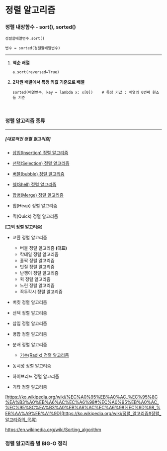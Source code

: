 # 정렬 알고리즘

### 정렬 내장함수 - sort(), sorted()

```
정렬할배열변수.sort()

변수 = sorted(정렬할배열변수)
```
------

1. **역순 배열**

   ```
   a.sort(reversed=True)
   ```

2. **2차원 배열에서 특정 키값 기준으로 배열**

   ```
   sorted(배열변수, key = lambda x: x[0])    # 특정 키값 : 배열의 0번째 원소들 기준
   ```

   <br>

### 정렬 알고리즘 종류

-------

##### [대표적인 정렬 알고리즘]

- [삽입(Insertion) 정렬 알고리즘](https://github.com/Hanswind/Algorithm_Practice/tree/master/Algoritm_Concept/Sorting_Algoritm/insertion_sort)

- [선택(Selection) 정렬 알고리즘](https://github.com/Hanswind/Algorithm_Practice/tree/master/Algoritm_Concept/Sorting_Algoritm/selection_sort "선택")
- [버블(bubble) 정렬 알고리즘](<https://github.com/Hanswind/Algorithm_Practice/tree/master/Algoritm_Concept/Sorting_Algoritm/bubble_sort> "버블")
- [쉘(Shell) 정렬 알고리즘](<https://github.com/Hanswind/Algorithm_Practice/tree/master/Algoritm_Concept/Sorting_Algoritm/shell_sort> "쉘")
- [합병(Merge) 정렬 알고리즘](<https://github.com/Hanswind/Algorithm_Practice/tree/master/Algoritm_Concept/Sorting_Algoritm/merge_sort> "합병")
- 힙(Heap) 정렬 알고리즘
- 퀵(Quick) 정렬 알고리즘



**[그외 정렬 알고리즘]**

- 교환 정렬 알고리즘
  - 버블 정렬 알고리즘 **(대표)**
  - 칵테일 정렬 알고리즘
  - 홀짝 정렬 알고리즘
  - 빗질 정렬 알고리즘
  - 난쟁이 정렬 알고리즘
  - 퀵 정렬 알고리즘
  - 느린 정렬 알고리즘
  - 꼭두각시 정렬 알고리즘

- 버킷 정렬 알고리즘
- 선택 정렬 알고리즘
- 삽입 정렬 알고리즘
- 병합 정렬 알고리즘
- 분배 정렬 알고리즘
  - [기수(Radix) 정렬 알고리즘](https://github.com/Hanswind/Algorithm_Practice/tree/master/Algoritm_Concept/Sorting_Algoritm/radix_sorting "기수")
- 동시성 정렬 알고리즘
- 하이브리드 정렬 알고리즘
- 기타 정렬 알고리즘



[https://ko.wikipedia.org/wiki/%EC%A0%95%EB%A0%AC_%EC%95%8C%EA%B3%A0%EB%A6%AC%EC%A6%98#%EC%A0%95%EB%A0%AC_%EC%95%8C%EA%B3%A0%EB%A6%AC%EC%A6%98%EC%9D%98_%EB%AA%A9%EB%A1%9D](https://ko.wikipedia.org/wiki/정렬_알고리즘#정렬_알고리즘의_목록)

<https://en.wikipedia.org/wiki/Sorting_algorithm>
### 정렬 알고리즘 별 BIG-O 정리

